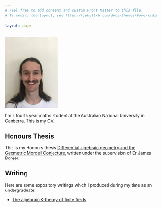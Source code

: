 ```yaml
---
# Feel free to add content and custom Front Matter to this file.
# To modify the layout, see https://jekyllrb.com/docs/themes/#overriding-theme-defaults

layout: page
---
```


<div class="intro">

![Photo of Callum](/picture/IMG_4109_5.JPG)

<div>


I'm a fourth year maths student at the Australian National University in Canberra.
This is my [CV][my_cv]. 

</div>



## Honours Thesis
This is my Honours thesis [Differential algebraic geometry and the Geometric Mordell Conjecture][my_thesis], written under the supervision of Dr James Borger. 

## Writing
Here are some expository writings which I produced during my time as an undergraduate: 

* [The algebraic K-theory of finite fields][K-theory]


[my_cv]: /cv/callum_sutton_CV.pdf
[my_thesis]: /thesis/thesis.pdf
[K-theory]: /writing/the_algebraic_K_theory_of_finite_fields.pdf